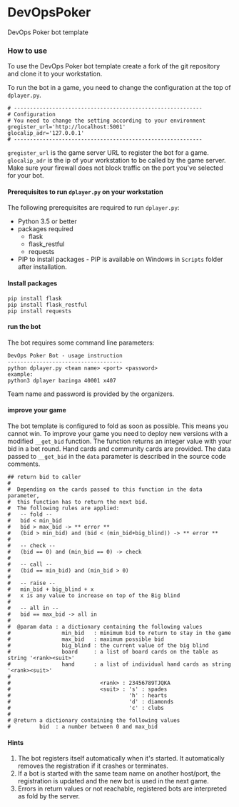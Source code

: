 # DevOpsPoker
DevOps Poker bot template

### How to use

To use the DevOps Poker bot template create a fork of the git repository and clone it to your workstation.

To run the bot in a game, you need to change the configuration at the top of `dplayer.py`.

    # -----------------------------------------------------------
    # Configuration
    # You need to change the setting according to your environment
    gregister_url='http://localhost:5001'
    glocalip_adr='127.0.0.1'
    # -----------------------------------------------------------

`gregister_url` is the game server URL to register the bot for a game.
`glocalip_adr` is the ip of your workstation to be called by the game server. Make sure your firewall does not block traffic on the port you've selected for your bot.

#### Prerequisites to run `dplayer.py` on your workstation

The following prerequisites are required to run `dplayer.py`:

- Python 3.5 or better
- packages required
	- flask
	- flask_restful
	- requests
- PIP to install packages - PIP is available on Windows in `Scripts` folder after installation.

#### Install packages

    pip install flask
    pip install flask_restful
    pip install requests
    

#### run the bot

The bot requires some command line parameters:

    DevOps Poker Bot - usage instruction
    ------------------------------------
    python dplayer.py <team name> <port> <password>
    example:
    python3 dplayer bazinga 40001 x407
    
Team name and password is provided by the organizers.

#### improve your game

The bot template is configured to fold as soon as possible. This means you cannot win. To improve your game you need to deploy new versions with a modified `__get_bid` function.
The function returns an integer value with your bid in a bet round. Hand cards and community cards are provided. The data passed to `__get_bid` in the `data` parameter is described in the source code comments. 

    ## return bid to caller
    #
    #  Depending on the cards passed to this function in the data parameter,
    #  this function has to return the next bid.
    #  The following rules are applied:
    #   -- fold --
    #   bid < min_bid
    #   bid > max_bid -> ** error **
    #   (bid > min_bid) and (bid < (min_bid+big_blind)) -> ** error **
    #
    #   -- check --
    #   (bid == 0) and (min_bid == 0) -> check
    #
    #   -- call --
    #   (bid == min_bid) and (min_bid > 0)
    #
    #   -- raise --
    #   min_bid + big_blind + x
    #   x is any value to increase on top of the Big blind
    #
    #   -- all in --
    #   bid == max_bid -> all in
    #
    #  @param data : a dictionary containing the following values
    #                min_bid   : minimum bid to return to stay in the game
    #                max_bid   : maximum possible bid
    #                big_blind : the current value of the big blind
    #                board     : a list of board cards on the table as string '<rank><suit>'
    #                hand      : a list of individual hand cards as string '<rank><suit>'
    #
    #                            <rank> : 23456789TJQKA
    #                            <suit> : 's' : spades
    #                                     'h' : hearts
    #                                     'd' : diamonds
    #                                     'c' : clubs
    #
    # @return a dictionary containing the following values
    #         bid  : a number between 0 and max_bid

#### Hints

1. The bot registers itself automatically when it's started. It automatically removes the registration if it crashes or terminates.
2. If a bot is started with the same team name on another host/port, the registration is updated and the new bot is used in the next game.
3. Errors in return values or not reachable, registered bots are interpreted as fold by the server.


